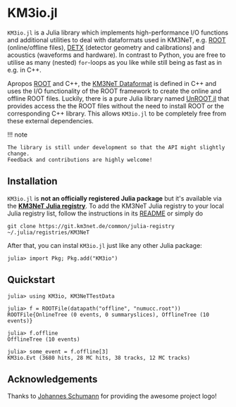 # KM3io.jl

`KM3io.jl` is a Julia library which implements high-performance I/O functions
and additional utilities to deal with dataformats used in KM3NeT, e.g.
[ROOT](https://root.cern.ch) (online/offline files),
[DETX](https://wiki.km3net.de/index.php/Dataformats#Detector_Description_.28.detx_and_.datx.29)
(detector geometry and calibrations) and acoustics (waveforms and hardware). In
contrast to Python, you are free to utilise as many (nested) `for`-loops as you
like while still being as fast as in e.g. in C++.

Apropos [ROOT](https://root.cern.ch) and C++, the [KM3NeT
Dataformat](https://git.km3net.de/common/km3net-dataformat) is defined in C++
and uses the I/O functionality of the ROOT framework to create the online and
offline ROOT files. Luckily, there is a pure Julia library named
[UnROOT.jl](https://github.com/JuliaHEP/UnROOT.jl) that provides access the the
ROOT files without the need to install ROOT or the corresponding C++ library.
This allows `KM3io.jl` to be completely free from these external dependencies.

!!! note

    The library is still under development so that the API might slightly change.
    Feedback and contributions are highly welcome!

## Installation

`KM3io.jl` is **not an officially registered Julia package** but it's available via
the **[KM3NeT Julia registry](https://git.km3net.de/common/julia-registry)**. To add
the KM3NeT Julia registry to your local Julia registry list, follow the
instructions in its
[README](https://git.km3net.de/common/julia-registry#adding-the-registry) or simply do

    git clone https://git.km3net.de/common/julia-registry ~/.julia/registries/KM3NeT
    
After that, you can instal `KM3io.jl` just like any other Julia package:

    julia> import Pkg; Pkg.add("KM3io")
    
## Quickstart


``` julia-repl
julia> using KM3io, KM3NeTTestData

julia> f = ROOTFile(datapath("offline", "numucc.root"))
ROOTFile{OnlineTree (0 events, 0 summaryslices), OfflineTree (10 events)}

julia> f.offline
OfflineTree (10 events)

julia> some_event = f.offline[3]
KM3io.Evt (3680 hits, 28 MC hits, 38 tracks, 12 MC tracks)
```

## Acknowledgements

Thanks to [Johannes Schumann](https://git.km3net.de/jschumann) for providing the awesome project logo!
